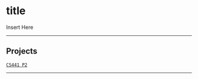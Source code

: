 # title
<p align="justify">
Insert Here
</p>

---

## Projects
[`CS441 P2`](https://github.com/ala2q6/CS441-P2/tree/main)

---